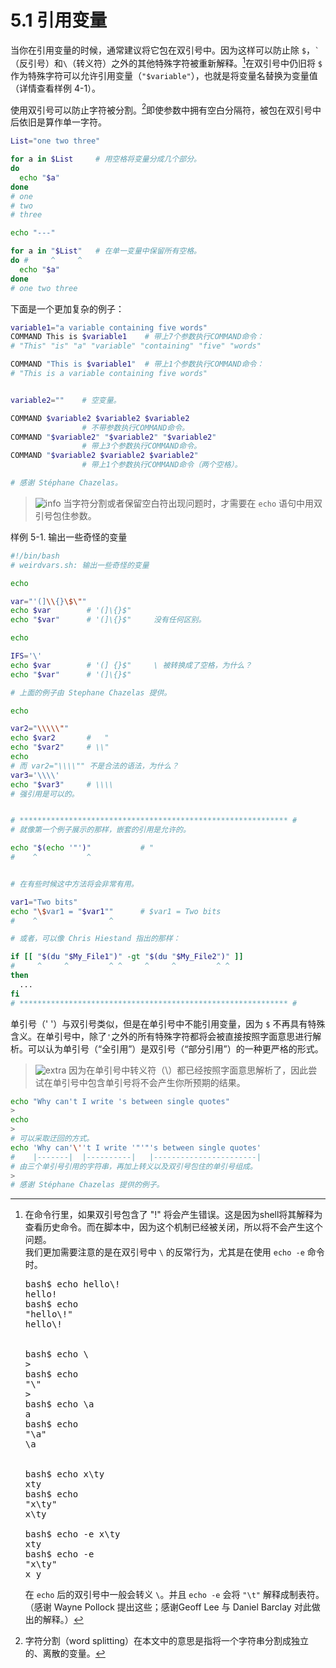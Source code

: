 # 5.1 引用变量

当你在引用变量的时候，通常建议将它包在双引号中。因为这样可以防止除 `$`，`` ` ``（反引号）和`\`（转义符）之外的其他特殊字符被重新解释。[^1]在双引号中仍旧将 `$` 作为特殊字符可以允许引用变量（`"$variable"`），也就是将变量名替换为变量值（详情查看样例 4-1）。

使用双引号可以防止字符被分割。[^2]即使参数中拥有空白分隔符，被包在双引号中后依旧是算作单一字符。

```bash
List="one two three"

for a in $List     # 用空格将变量分成几个部分。
do
  echo "$a"
done
# one
# two
# three

echo "---"

for a in "$List"   # 在单一变量中保留所有空格。
do #     ^     ^
  echo "$a"
done
# one two three
```

下面是一个更加复杂的例子：

```bash
variable1="a variable containing five words"
COMMAND This is $variable1    # 带上7个参数执行COMMAND命令：
# "This" "is" "a" "variable" "containing" "five" "words"

COMMAND "This is $variable1"  # 带上1个参数执行COMMAND命令：
# "This is a variable containing five words"


variable2=""    # 空变量。

COMMAND $variable2 $variable2 $variable2
                # 不带参数执行COMMAND命令。
COMMAND "$variable2" "$variable2" "$variable2"
                # 带上3个参数执行COMMAND命令。
COMMAND "$variable2 $variable2 $variable2"
                # 带上1个参数执行COMMAND命令（两个空格）。

# 感谢 Stéphane Chazelas。
```

> ![info](http://tldp.org/LDP/abs/images/tip.gif) 当字符分割或者保留空白符出现问题时，才需要在 	`echo` 语句中用双引号包住参数。

样例 5-1. 输出一些奇怪的变量

```bash
#!/bin/bash
# weirdvars.sh: 输出一些奇怪的变量

echo

var="'(]\\{}\$\""
echo $var        # '(]\{}$"
echo "$var"      # '(]\{}$"     没有任何区别。

echo

IFS='\'
echo $var        # '(] {}$"     \ 被转换成了空格，为什么？
echo "$var"      # '(]\{}$"

# 上面的例子由 Stephane Chazelas 提供。

echo

var2="\\\\\""
echo $var2       #   "
echo "$var2"     # \\"
echo
# 而 var2="\\\\"" 不是合法的语法，为什么？
var3='\\\\'
echo "$var3"     # \\\\
# 强引用是可以的。


# ************************************************************ #
# 就像第一个例子展示的那样，嵌套的引用是允许的。

echo "$(echo '"')"           # "
#    ^           ^


# 在有些时候这中方法将会非常有用。

var1="Two bits"
echo "\$var1 = "$var1""      # $var1 = Two bits
#    ^                ^

# 或者，可以像 Chris Hiestand 指出的那样：

if [[ "$(du "$My_File1")" -gt "$(du "$My_File2")" ]]
#     ^     ^         ^ ^     ^     ^         ^ ^
then
  ...
fi
# ************************************************************ #
```

单引号（' '）与双引号类似，但是在单引号中不能引用变量，因为 `$` 不再具有特殊含义。在单引号中，除了`'`之外的所有特殊字符都将会被直接按照字面意思进行解析。可以认为单引号（“全引用”）是双引号（“部分引用”）的一种更严格的形式。

> ![extra](http://tldp.org/LDP/abs/images/note.gif) 因为在单引号中转义符（\）都已经按照字面意思解析了，因此尝试在单引号中包含单引号将不会产生你所预期的结果。
>
```bash
echo "Why can't I write 's between single quotes"
>
echo
>
# 可以采取迂回的方式。
echo 'Why can'\''t I write '"'"'s between single quotes'
#    |-------|  |----------|   |-----------------------|
# 由三个单引号引用的字符串，再加上转义以及双引号包住的单引号组成。
>
# 感谢 Stéphane Chazelas 提供的例子。
```

[^1]: 在命令行里，如果双引号包含了 "!" 将会产生错误。这是因为shell将其解释为查看历史命令。而在脚本中，因为这个机制已经被关闭，所以将不会产生这个问题。<br>我们更加需要注意的是在双引号中 `\` 的反常行为，尤其是在使用 `echo -e` 命令时。<br><pre>bash$ echo hello\\!<br>hello!<br>bash$ echo "hello\\!"<br>hello\\!<br><br><br>bash$ echo \\<br>><br>bash$ echo "\\"<br>><br>bash$ echo \a<br>a<br>bash$ echo "\a"<br>\a<br><br><br>bash$ echo x\ty<br>xty<br>bash$ echo "x\ty"<br>x\ty<br><br>bash$ echo -e x\ty<br>xty<br>bash$ echo -e "x\ty"<br>x       y</pre>在 `echo` 后的双引号中一般会转义 `\`。并且 `echo -e` 会将 `"\t"` 解释成制表符。<br>（感谢 Wayne Pollock 提出这些；感谢Geoff Lee 与 Daniel Barclay 对此做出的解释。）
[^2]: 字符分割（word splitting）在本文中的意思是指将一个字符串分割成独立的、离散的变量。